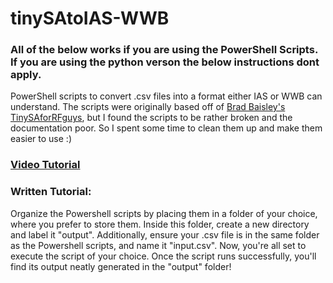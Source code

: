 # tinySAtoIAS-WWB



### All of the below works if you are using the PowerShell Scripts. If you are using the python verson the below instructions dont apply.

PowerShell scripts to convert .csv files into a format either IAS or WWB can understand. The scripts were originally based off of [Brad Baisley's TinySAforRFguys](https://github.com/bradbbot/TinySAforRFguys/), but I found the scripts to be rather broken and the documentation poor. So I spent some time to clean them up and make them easier to use :)

### **[Video Tutorial](https://youtu.be/d6xm3cxZZ20)**

### **Written Tutorial:**
Organize the Powershell scripts by placing them in a folder of your choice, where you prefer to store them. Inside this folder, create a new directory and label it "output". Additionally, ensure your .csv file is in the same folder as the Powershell scripts, and name it "input.csv". Now, you're all set to execute the script of your choice. Once the script runs successfully, you'll find its output neatly generated in the "output" folder!
